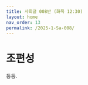 ```yaml
---
title: 사회글 008반 (화목 12:30)
layout: home
nav_order: 13
permalink: /2025-1-Sa-008/
---
```


# 조편성

등등.
